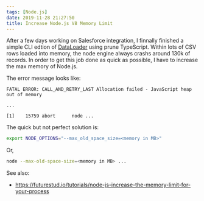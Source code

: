 ```yaml
---
tags: [Node.js]
date: 2019-11-28 21:27:50
title: Increase Node.js V8 Memory Limit
---
```


After a few days working on Salesforce integration, I finnally finished a simple CLI edtion of [DataLoader](https://github.com/forcedotcom/dataloader) using prune TypeScript. Within lots of CSV rows loaded into memory, the node engine always crashs around 130k of records. In order to get this job done as quick as possible, I have to increase the max memory of Node.js.

<!--more-->

The error message looks like:

```
FATAL ERROR: CALL_AND_RETRY_LAST Allocation failed - JavaScript heap out of memory

...

[1]    15759 abort      node ...
```

The quick but not perfect solution is:

```bash
export NODE_OPTIONS="--max_old_space_size=<memory in MB>"
```

Or,

```bash
node --max-old-space-size=<memory in MB> ...
```

See also:

- <https://futurestud.io/tutorials/node-js-increase-the-memory-limit-for-your-process>

